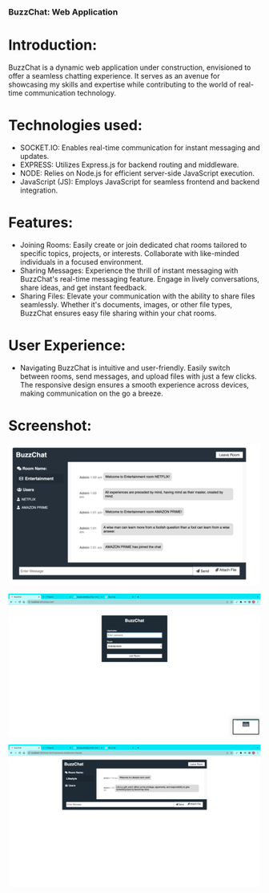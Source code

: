 ### BuzzChat: Web Application 

# Introduction:
BuzzChat is a dynamic web application under construction, envisioned to offer a seamless chatting experience. It serves as an avenue for showcasing my skills and expertise while contributing to the world of real-time communication technology.

# Technologies used:
- SOCKET.IO: Enables real-time communication for instant messaging and updates.
- EXPRESS: Utilizes Express.js for backend routing and middleware.
- NODE: Relies on Node.js for efficient server-side JavaScript execution.
- JavaScript (JS): Employs JavaScript for seamless frontend and backend integration.
 
# Features:

- Joining Rooms: Easily create or join dedicated chat rooms tailored to specific topics, projects, or interests. Collaborate with like-minded individuals in a focused environment.
- Sharing Messages: Experience the thrill of instant messaging with BuzzChat's real-time messaging feature. Engage in lively conversations, share ideas, and get instant feedback.
- Sharing Files: Elevate your communication with the ability to share files seamlessly. Whether it's documents, images, or other file types, BuzzChat ensures easy file sharing within your chat rooms.

# User Experience:
- Navigating BuzzChat is intuitive and user-friendly. Easily switch between rooms, send messages, and upload files with just a few clicks. The responsive design ensures a smooth experience across devices, making communication on the go a breeze.

<!-- Deployment:
Ready to experience the future of communication? Access BuzzChat now at [BuzzChat](https://buzz-chat-gamma.vercel.app/). Explore its features and share your thoughts with us.
-->

# Screenshot:
![Updtaed ](https://github.com/Ravkeerat02/BuzzChat/blob/main/public/img/Screenshot%202023-08-09%20at%201.01.46%20AM.png)

![Home Screen](https://github.com/Ravkeerat02/BuzzChat/blob/main/public/img/Screenshot%202023-08-08%20at%201.10.10%20AM.png)
  
![Chat Page](https://github.com/Ravkeerat02/BuzzChat/blob/main/public/img/Screenshot%202023-08-08%20at%201.10.40%20AM.png)


  

